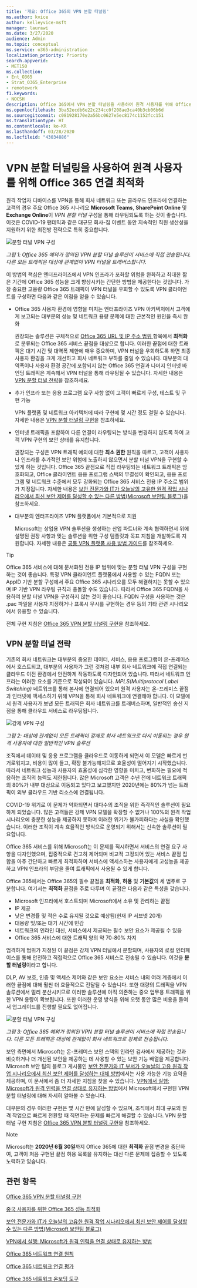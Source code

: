```yaml
---
title: '개요: Office 365의 VPN 분할 터널링'
ms.author: kvice
author: kelleyvice-msft
manager: laurawi
ms.date: 3/27/2020
audience: Admin
ms.topic: conceptual
ms.service: o365-administration
localization_priority: Priority
search.appverid:
- MET150
ms.collection:
- Ent_O365
- Strat_O365_Enterprise
- remotework
f1.keywords:
- NOCSH
description: Office 365에서 VPN 분할 터널링을 사용하여 원격 사용자를 위해 Office 365 연결을 최적화하는 지침입니다.
ms.openlocfilehash: 3ba52ecdb6e22c234cc0f208ae3ca40b3cb06b6d
ms.sourcegitcommit: c081928170e2a56bc0627e5ec8174c1152fcc151
ms.translationtype: HT
ms.contentlocale: ko-KR
ms.lasthandoff: 03/28/2020
ms.locfileid: "43034886"
---
```

# <a name="optimize-office-365-connectivity-for-remote-users-using-vpn-split-tunnelling"></a>VPN 분할 터널링을 사용하여 원격 사용자를 위해 Office 365 연결 최적화
<!---
>[!NOTE]
>This topic is part of a set of topics that address Office 365 optimization for remote users.
>- For VPN split tunnel implementation guidance, see [Implementing VPN split tunnelling for Office 365](office-365-vpn-implement-split-tunnel.md).
>- For information about optimizing Office 365 worldwide tenant performance for users in China, see [Office 365 performance optimization for China users](office-365-networking-china.md).
-->

원격 작업자 디바이스를 VPN을 통해 회사 네트워크 또는 클라우드 인프라에 연결하는 고객의 경우 주요 Office 365 시나리오 **Microsoft Teams**, **SharePoint Online** 및 **Exchange Online**이 _VPN 분할 터널_ 구성을 통해 라우팅되도록 하는 것이 좋습니다. 이것은 COVID-19 팬데믹과 같은 대규모 회사-집 이벤트 동안 지속적인 직원 생산성을 지원하기 위한 최전방 전략으로 특히 중요합니다.

![분할 터널 VPN 구성](media/vpn-split-tunnelling/vpn-model-2.png)

_그림 1: Office 365 예외가 정의된 VPN 분할 터널 솔루션이 서비스에 직접 전송됩니다. 다른 모든 트래픽은 대상에 관계없이 VPN 터널을 트래버스합니다._

이 방법의 핵심은 엔터프라이즈에서 VPN 인프라가 포화할 위험을 완화하고 최대한 짧은 기간에 Office 365 성능을 크게 향상시키는 간단한 방법을 제공한다는 것입니다. 가장 중요한 고용량 Office 365 트래픽이 VPN 터널을 우회할 수 있도록 VPN 클라이언트를 구성하면 다음과 같은 이점을 얻을 수 있습니다.

- Office 365 사용자 환경에 영향을 미치는 엔터프라이즈 VPN 아키텍처에서 고객에게 보고되는 대부분의 성능 및 네트워크 용량 문제에 대한 근본적인 원인을 즉시 완화
  
  권장되는 솔루션은 구체적으로 [Office 365 URL 및 IP 주소 범위 ](https://aka.ms/o365ips) 항목에서 **최적화**로 분류되는 Office 365 서비스 끝점을 대상으로 합니다. 이러한 끝점에 대한 트래픽은 대기 시간 및 대역폭 제한에 매우 중요하며, VPN 터널을 우회하도록 하면 최종 사용자 환경을 크게 개선하고 회사 네트워크 부하를 줄일 수 있습니다. 대부분의 대역폭이나 사용자 환경 공간에 포함되지 않는 Office 365 연결과 나머지 인터넷 바인딩 트래픽은 계속해서 VPN 터널을 통해 라우팅될 수 있습니다. 자세한 내용은 [VPN 분할 터널 전략](#the-vpn-split-tunnel-strategy)을 참조하세요.

- 추가 인프라 또는 응용 프로그램 요구 사항 없이 고객이 빠르게 구성, 테스트 및 구현 가능

  VPN 플랫폼 및 네트워크 아키텍처에 따라 구현에 몇 시간 정도 걸릴 수 있습니다. 자세한 내용은 [VPN 분할 터널링 구현](office-365-vpn-implement-split-tunnel.md#implement-vpn-split-tunnelling)을 참조하세요.

- 인터넷 트래픽을 포함하여 다른 연결이 라우팅되는 방식을 변경하지 않도록 하여 고객 VPN 구현의 보안 상태를 유지합니다.

  권장되는 구성은 VPN 트래픽 예외에 대한 **최소 권한** 원칙을 따르고, 고객이 사용자나 인프라를 추가적인 보안 위험에 노출하지 않으면서 분할 터널 VPN을 구현할 수 있게 하는 것입니다. Office 365 끝점으로 직접 라우팅되는 네트워크 트래픽은 암호화되고, Office 클라이언트 응용 프로그램 스택의 무결성이 확인되고, 응용 프로그램 및 네트워크 수준에서 모두 강화되는 Office 365 서비스 전용 IP 주소로 범위가 지정됩니다. 자세한 내용은 [보안 전문가와 IT가 오늘날의 고유한 원격 작업 시나리오에서 최신 보안 제어를 달성할 수 있는 다른 방법(Microsoft 보안팀 블로그)](https://www.microsoft.com/security/blog/2020/03/26/alternative-security-professionals-it-achieve-modern-security-controls-todays-unique-remote-work-scenarios/)을 참조하세요.

- 대부분의 엔터프라이즈 VPN 플랫폼에서 기본적으로 지원

  Microsoft는 상업용 VPN 솔루션을 생성하는 산업 파트너와 계속 협력하면서 위에 설명된 권장 사항과 맞는 솔루션을 위한 구성 템플릿과 목표 지침을 개발하도록 지원합니다. 자세한 내용은 [공통 VPN 플랫폼 사용 방법 가이드](office-365-vpn-implement-split-tunnel.md#howto-guides-for-common-vpn-platforms)를 참조하세요.

>[!TIP]
>Office 365 서비스에 대해 문서화된 전용 IP 범위에 맞는 분할 터널 VPN 구성을 구현하는 것이 좋습니다. 특정 VPN 클라이언트 플랫폼에서 사용할 수 있는 FQDN 또는 AppID 기반 분할 구성에서 주요 Office 365 시나리오를 모두 해결하지는 못할 수 있으며 IP 기반 VPN 라우팅 규칙과 충돌할 수도 있습니다. 따라서 Office 365 FQDN을 사용하여 분할 터널 VPN을 구성하지 않는 것이 좋습니다. FQDN 구성을 사용하는 것은 .pac 파일을 사용자 지정하거나 프록시 무시를 구현하는 경우 등의 기타 관련 시나리오에서 유용할 수 있습니다.

전체 구현 지침은 [Office 365 VPN 분할 터널링 구현](office-365-vpn-implement-split-tunnel.md)을 참조하세요.

## <a name="the-vpn-split-tunnel-strategy"></a>VPN 분할 터널 전략

기존의 회사 네트워크는 대부분의 중요한 데이터, 서비스, 응용 프로그램이 온-프레미스에서 호스트되고, 대부분의 사용자가 그런 것처럼 내부 회사 네트워크에 직접 연결되는 클라우드 이전 환경에서 안전하게 작동하도록 디자인되어 있습니다. 따라서 네트워크 인프라는 이러한 요소를 기준으로 작성되어 있습니다. _MPLS(Multiprotocol Label Switching)_ 네트워크를 통해 본사에 연결되어 있으며 원격 사용자는 온-프레미스 끝점과 인터넷에 액세스하기 위해 VPN을 통해 회사 네트워크에 연결해야 합니다. 이 모델에서 원격 사용자가 보낸 모든 트래픽은 회사 네트워크를 트래버스하며, 일반적인 송신 지점을 통해 클라우드 서비스로 라우팅됩니다.

![강제 VPN 구성](media/vpn-split-tunnelling/vpn-model-1.png)

_그림 2: 대상에 관계없이 모든 트래픽이 강제로 회사 네트워크로 다시 이동되는 경우 원격 사용자에 대한 일반적인 VPN 솔루션_

조직에서 데이터 및 응용 프로그램을 클라우드로 이동하게 되면서 이 모델은 빠르게 번거로워지고, 비용이 많이 들고, 확장 불가능해지므로 효율성이 떨어지기 시작했습니다. 따라서 네트워크 성능과 사용자의 효율성에 심각한 영향을 미치고, 변화하는 필요에 적응하는 조직의 능력도 제한됩니다. 많은 Microsoft 고객은 수년 전에 네트워크 트래픽의 80%가 내부 대상으로 이동되고 있다고 보고했지만 2020년에는 80%가 넘는 트래픽이 외부 클라우드 기반 리소스에 연결됩니다.

COVID-19 위기로 이 문제가 악화되면서 대다수의 조직을 위한 즉각적인 솔루션이 필요하게 되었습니다. 많은 고객들은 강제 VPN 모델을 확장할 수 없거나 100%의 원격 작업 시나리오에 충분한 성능을 제공하지 못하며 이러한 위기가 불가피하다는 사실을 확인했습니다. 이러한 조직이 계속 효율적인 방식으로 운영되기 위해서는 신속한 솔루션이 필요합니다.

Office 365 서비스를 위해 Microsoft는 이 문제를 직시하면서 서비스의 연결 요구 사항을 디자인했으며, 집중적으로 견고히 제어되며 비교적 고정되어 있는 서비스 끝점 집합을 아주 간단하고 빠르게 최적화하여 서비스에 액세스하는 사용자에게 고성능을 제공하고 VPN 인프라의 부담을 줄여 트래픽에서 사용될 수 있게 합니다.

Office 365에서는 Office 365의 필수 끝점을 **최적화**, **허용** 및 **기본값**의 세 범주로 구분합니다. 여기서는 **최적화** 끝점을 주로 다루며 이 끝점은 다음과 같은 특성을 갖습니다.

- Microsoft 인프라에서 호스트되며 Microsoft에서 소유 및 관리하는 끝점
- IP 제공
- 낮은 변경률 및 적은 수로 유지될 것으로 예상됨(현재 IP 서브넷 20개)
- 대용량 및/또는 대기 시간에 민감
- 네트워크의 인라인 대신, 서비스에서 제공되는 필수 보안 요소가 제공될 수 있음
- Office 365 서비스에 대한 트래픽 양의 약 70-80% 차지

엄격하게 범위가 지정된 이 끝점은 강제 VPN 터널에서 분할되며, 사용자의 로컬 인터페이스를 통해 안전하고 직접적으로 Office 365 서비스로 전송될 수 있습니다. 이것을 **분할 터널링**이라고 합니다.

DLP, AV 보호, 인증 및 액세스 제어와 같은 보안 요소는 서비스 내의 여러 계층에서 이러한 끝점에 대해 훨씬 더 효율적으로 전달될 수 있습니다. 또한 대량의 트래픽을 VPN 솔루션에서 멀리 분산시키므로 이러한 솔루션에 아직 의존하는 중요 업무용 트래픽을 위한 VPN 용량이 확보됩니다. 또한 이러한 운영 방식을 위해 오랫 동안 많은 비용을 들여서 업그레이드를 진행할 필요도 없어집니다.

![분할 터널 VPN 구성](media/vpn-split-tunnelling/vpn-model-2.png)

_그림 3: Office 365 예외가 정의된 VPN 분할 터널 솔루션이 서비스에 직접 전송됩니다. 다른 모든 트래픽은 대상에 관계없이 회사 네트워크로 강제로 전송됩니다._

보안 측면에서 Microsoft는 온-프레미스 보안 스택의 인라인 검사에서 제공하는 것과 비슷하거나 더 개선된 보안을 제공하는 데 사용할 수 있는 보안 기능 배열을 제공합니다. Microsoft 보안 팀의 블로그 게시물인 [보안 전문가와 IT 부서가 오늘날의 고유 원격 작업 시나리오에서 최신 보안 제어를 달성하는 대체 방법](https://www.microsoft.com/security/blog/2020/03/26/alternative-security-professionals-it-achieve-modern-security-controls-todays-unique-remote-work-scenarios/)에서는 사용 가능한 기능 요약을 제공하며, 이 문서에서 좀 더 자세한 지침을 찾을 수 있습니다. [VPN에서 실행: Microsoft가 원격 인력을 연결 상태로 유지하는 방법](https://www.microsoft.com/itshowcase/blog/running-on-vpn-how-microsoft-is-keeping-its-remote-workforce-connected/?elevate-lv)에서 Microsoft에서 구현된 VPN 분할 터널링에 대해 자세히 알아볼 수 있습니다.

대부분의 경우 이러한 구현은 몇 시간 만에 달성할 수 있으며, 조직에서 최대 규모의 원격 작업으로 빠르게 전환할 때 직면하는 문제를 빠르게 해결할 수 있습니다. VPN 분할 터널 구현 지침은 [Office 365 VPN 분할 터널링 구현](office-365-vpn-implement-split-tunnel.md)을 참조하세요.

>[!NOTE]
>Microsoft는 **2020년 6월 30일**까지 Office 365에 대한 **최적화** 끝점 변경을 중단하여, 고객이 처음 구현된 끝점 허용 목록을 유지하는 대신 다른 문제에 집중할 수 있도록 노력하고 있습니다.

## <a name="related-topics"></a>관련 항목

[Office 365 VPN 분할 터널링 구현](office-365-vpn-implement-split-tunnel.md)

[중국 사용자를 위한 Office 365 성능 최적화](office-365-networking-china.md)

[보안 전문가와 IT가 오늘날의 고유한 원격 작업 시나리오에서 최신 보안 제어를 달성할 수 있는 다른 방법(Microsoft 보안팀 블로그)](https://www.microsoft.com/security/blog/2020/03/26/alternative-security-professionals-it-achieve-modern-security-controls-todays-unique-remote-work-scenarios/)

[VPN에서 실행: Microsoft가 원격 인력을 연결 상태로 유지하는 방법](https://www.microsoft.com/itshowcase/blog/running-on-vpn-how-microsoft-is-keeping-its-remote-workforce-connected/?elevate-lv)

[Office 365 네트워크 연결 원칙](office-365-network-connectivity-principles.md)

[Office 365 네트워크 연결 평가](assessing-network-connectivity.md) 

[Office 365 네트워크 온보딩 도구](https://aka.ms/netonboard)
